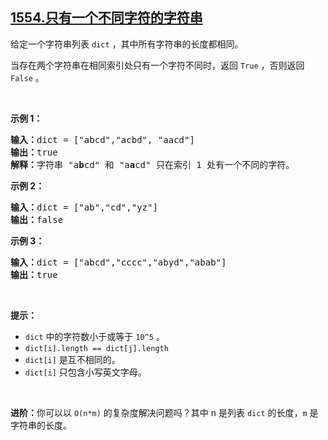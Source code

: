 ## [1554.只有一个不同字符的字符串](https://leetcode.cn/problems/strings-differ-by-one-character/)
<p>给定一个字符串列表&nbsp;<code>dict</code> ，其中所有字符串的长度都相同。</p>

<p>当存在两个字符串在相同索引处只有一个字符不同时，返回 <code>True</code> ，否则返回 <code>False</code> 。</p>

<p>&nbsp;</p>

<p><strong>示例 1：</strong></p>

<pre>
<strong>输入：</strong>dict = ["abcd","acbd", "aacd"]
<strong>输出：</strong>true
<strong>解释：</strong>字符串 "a<strong>b</strong>cd" 和 "a<strong>a</strong>cd" 只在索引 1 处有一个不同的字符。
</pre>

<p><strong>示例 2：</strong></p>

<pre>
<strong>输入：</strong>dict = ["ab","cd","yz"]
<strong>输出：</strong>false
</pre>

<p><strong>示例 3：</strong></p>

<pre>
<strong>输入：</strong>dict = ["abcd","cccc","abyd","abab"]
<strong>输出：</strong>true
</pre>

<p>&nbsp;</p>

<p><strong>提示：</strong></p>

<ul>
	<li><code>dict</code>&nbsp;中的字符数小于或等于&nbsp;<code>10^5</code>&nbsp;。</li>
	<li><code>dict[i].length == dict[j].length</code></li>
	<li><code>dict[i]</code>&nbsp;是互不相同的。</li>
	<li><code>dict[i]</code>&nbsp;只包含小写英文字母。</li>
</ul>

<p>&nbsp;</p>

<p><strong>进阶：</strong>你可以以 <code>O(n*m)</code> 的复杂度解决问题吗？其中 n 是列表 <code>dict</code> 的长度，<code>m</code> 是字符串的长度。</p>
